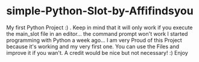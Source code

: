 # simple-Python-Slot-by-Affifindsyou
My first Python Project :) . Keep in mind that it will only work if you execute the main_slot file in an editor... the command prompt won't work
I started programming with Python a week ago... I am very Proud of this Project because it's working and my very first one.
You can use the Files and improve it if you wan't. A credit would be nice but not necessary! :) Enjoy

